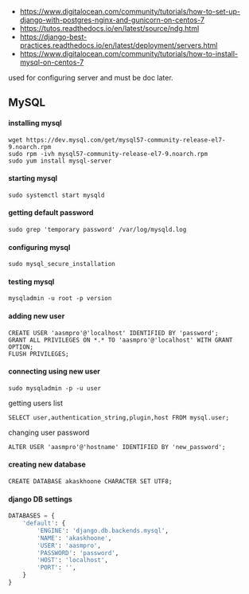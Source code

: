 * https://www.digitalocean.com/community/tutorials/how-to-set-up-django-with-postgres-nginx-and-gunicorn-on-centos-7 
* https://tutos.readthedocs.io/en/latest/source/ndg.html
* https://django-best-practices.readthedocs.io/en/latest/deployment/servers.html
* https://www.digitalocean.com/community/tutorials/how-to-install-mysql-on-centos-7



used for configuring server and must be doc later.

## MySQL
#### installing mysql 
```
wget https://dev.mysql.com/get/mysql57-community-release-el7-9.noarch.rpm
sudo rpm -ivh mysql57-community-release-el7-9.noarch.rpm
sudo yum install mysql-server
```
#### starting mysql
```
sudo systemctl start mysqld
```
#### getting default password
```
sudo grep 'temporary password' /var/log/mysqld.log
```
#### configuring mysql
```
sudo mysql_secure_installation
```
#### testing mysql
```
mysqladmin -u root -p version
```
#### adding new user
```mysql
CREATE USER 'aasmpro'@'localhost' IDENTIFIED BY 'password';
GRANT ALL PRIVILEGES ON *.* TO 'aasmpro'@'localhost' WITH GRANT OPTION;
FLUSH PRIVILEGES;
```
#### connecting using new user
```
sudo mysqladmin -p -u user
```
getting users list
```mysql
SELECT user,authentication_string,plugin,host FROM mysql.user;
```
changing user password
```mysql
ALTER USER 'aasmpro'@'hostname' IDENTIFIED BY 'new_password';
```
#### creating new database
```mysql
CREATE DATABASE akaskhoone CHARACTER SET UTF8;
```
#### django DB settings
```python
DATABASES = {
    'default': {
        'ENGINE': 'django.db.backends.mysql',
        'NAME': 'akaskhoone',
        'USER': 'aasmpro',
        'PASSWORD': 'password',
        'HOST': 'localhost',
        'PORT': '',
    }
}
```
